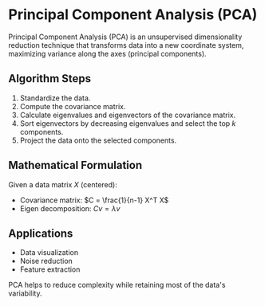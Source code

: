 # Principal Component Analysis (PCA)

Principal Component Analysis (PCA) is an unsupervised dimensionality reduction technique that transforms data into a new coordinate system, maximizing variance along the axes (principal components).

## Algorithm Steps
1. Standardize the data.
2. Compute the covariance matrix.
3. Calculate eigenvalues and eigenvectors of the covariance matrix.
4. Sort eigenvectors by decreasing eigenvalues and select the top $k$ components.
5. Project the data onto the selected components.

## Mathematical Formulation
Given a data matrix $X$ (centered):
- Covariance matrix: $C = \frac{1}{n-1} X^T X$
- Eigen decomposition: $C v = \lambda v$

## Applications
- Data visualization
- Noise reduction
- Feature extraction

PCA helps to reduce complexity while retaining most of the data's variability.
